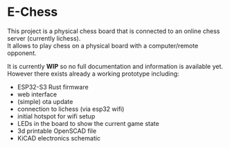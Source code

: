 # E-Chess

This project is a physical chess board that is connected to an online chess server (currently lichess).  
It allows to play chess on a physical board with a computer/remote opponent.

It is currently **WIP** so no full documentation and information is available yet.  
However there exists already a working prototype including:
* ESP32-S3 Rust firmware
* web interface
* (simple) ota update
* connection to lichess (via esp32 wifi)
* initial hotspot for wifi setup
* LEDs in the board to show the current game state
* 3d printable OpenSCAD file
* KiCAD electronics schematic

